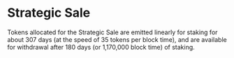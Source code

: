 # Strategic Sale

Tokens allocated for the Strategic Sale are emitted linearly for staking for about 307 days (at the speed of 35 tokens per block time), and are available for withdrawal after 180 days (or 1,170,000 block time) of staking.

